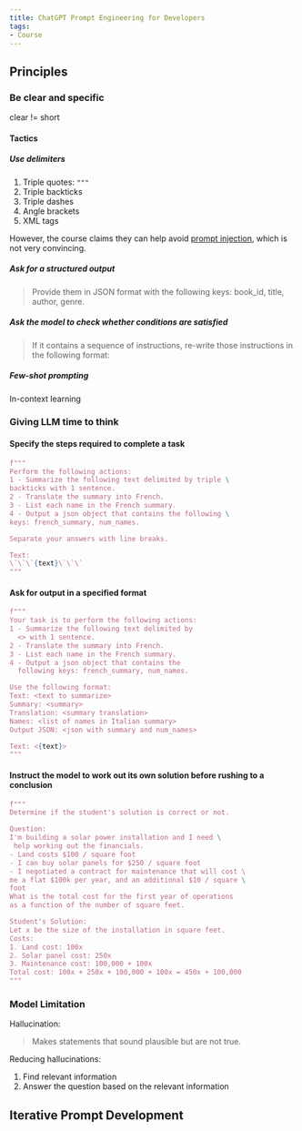 ```yaml
---
title: ChatGPT Prompt Engineering for Developers
tags:
- Course
---
```


## Principles

### Be clear and specific

clear != short

#### Tactics

##### Use delimiters
1. Triple quotes: `"""`
2. Triple backticks
3. Triple dashes
4. Angle brackets
5. XML tags

However, the course claims they can help avoid [prompt injection](notes/Prompt%20Injection.md), which is not very convincing. 

##### Ask for a structured output

> Provide them in JSON format with the following keys: 
book_id, title, author, genre.

##### Ask the model to check whether conditions are satisfied

> If it contains a sequence of instructions, re-write those instructions in the following format:

##### Few-shot prompting

In-context learning

### Giving LLM time to think

#### Specify the steps required to complete a task

```python
f"""
Perform the following actions: 
1 - Summarize the following text delimited by triple \
backticks with 1 sentence.
2 - Translate the summary into French.
3 - List each name in the French summary.
4 - Output a json object that contains the following \
keys: french_summary, num_names.

Separate your answers with line breaks.

Text:
\`\`\`{text}\`\`\`
"""
```

#### Ask for output in a specified format

```python
f"""
Your task is to perform the following actions: 
1 - Summarize the following text delimited by 
  <> with 1 sentence.
2 - Translate the summary into French.
3 - List each name in the French summary.
4 - Output a json object that contains the 
  following keys: french_summary, num_names.

Use the following format:
Text: <text to summarize>
Summary: <summary>
Translation: <summary translation>
Names: <list of names in Italian summary>
Output JSON: <json with summary and num_names>

Text: <{text}>
"""
```

#### Instruct the model to work out its own solution before rushing to a conclusion

```python
f"""
Determine if the student's solution is correct or not.

Question:
I'm building a solar power installation and I need \
 help working out the financials. 
- Land costs $100 / square foot
- I can buy solar panels for $250 / square foot
- I negotiated a contract for maintenance that will cost \ 
me a flat $100k per year, and an additional $10 / square \
foot
What is the total cost for the first year of operations 
as a function of the number of square feet.

Student's Solution:
Let x be the size of the installation in square feet.
Costs:
1. Land cost: 100x
2. Solar panel cost: 250x
3. Maintenance cost: 100,000 + 100x
Total cost: 100x + 250x + 100,000 + 100x = 450x + 100,000
"""
```

### Model Limitation

Hallucination: 
> Makes statements that sound plausible but are not true. 

Reducing hallucinations:
1. Find relevant information
2. Answer the question based on the relevant information

## Iterative Prompt Development
